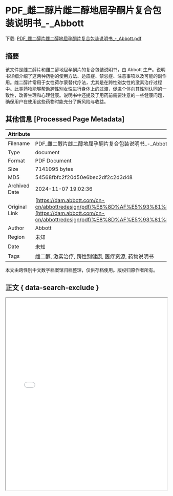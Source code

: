 # PDF_雌二醇片雌二醇地屈孕酮片复合包装说明书_-_Abbott

<!-- tcd_download_link -->
下载: <a href="../PDF_雌二醇片雌二醇地屈孕酮片复合包装说明书_-_Abbott.pdf" download>PDF_雌二醇片雌二醇地屈孕酮片复合包装说明书_-_Abbott.pdf</a>
<!-- tcd_download_link_end -->

## 摘要

<!-- tcd_abstract -->
该文件是雌二醇片和雌二醇地屈孕酮片的复合包装说明书，由 Abbott 生产。说明书详细介绍了这两种药物的使用方法、适应症、禁忌症、注意事项以及可能的副作用。雌二醇片常用于女性荷尔蒙替代疗法，尤其是在跨性别女性的激素治疗过程中。此类药物能够帮助跨性别女性进行身体上的过渡，促进个体向其性别认同的一致性，改善生理和心理健康。说明书中还提及了用药前需要注意的一些健康问题，确保用户在使用这些药物时能充分了解风险与收益。

<!-- tcd_abstract_end -->

## 其他信息 [Processed Page Metadata]

| Attribute       | Value                                  |
|-----------------|----------------------------------------|
| Filename        | PDF_雌二醇片雌二醇地屈孕酮片复合包装说明书_-_Abbott.pdf                             |
| Type            | document                                 |
| Format          | PDF Document                               |
| Size            | 7141095 bytes                           |
| MD5             | 54568fbfc2f20d50e6bec2df2c2d3d48                                  |
| Archived Date   | 2024-11-07 19:02:36                             |
| Original Link   | [https://dam.abbott.com/cn-cn/abbottredesign/pdf/%E8%8D%AF%E5%93%81%E4%BF%A1%E6%81%AF%E7%9A%84pdf/%E5%A6%87%E7%A7%91%E4%BA%A7%E5%93%81/%E9%9B%8C%E4%BA%8C%E9%86%87%E7%89%87%E9%9B%8C%E4%BA%8C%E9%86%87%E5%9C%B0%E5%B1%88%E5%AD%95%E9%85%AE%E7%89%87%E5%A4%8D%E5%90%88%E5%8C%85%E8%A3%85%202_10mg%20%E8%AF%B4%E6%98%8E%E4%B9%A6.pdf](https://dam.abbott.com/cn-cn/abbottredesign/pdf/%E8%8D%AF%E5%93%81%E4%BF%A1%E6%81%AF%E7%9A%84pdf/%E5%A6%87%E7%A7%91%E4%BA%A7%E5%93%81/%E9%9B%8C%E4%BA%8C%E9%86%87%E7%89%87%E9%9B%8C%E4%BA%8C%E9%86%87%E5%9C%B0%E5%B1%88%E5%AD%95%E9%85%AE%E7%89%87%E5%A4%8D%E5%90%88%E5%8C%85%E8%A3%85%202_10mg%20%E8%AF%B4%E6%98%8E%E4%B9%A6.pdf)                         |
| Author          | Abbott                               |
| Region          | 未知                               |
| Date            | 未知                                 |
| Tags            | 雌二醇, 激素治疗, 跨性别健康, 医疗资源, 药物说明书                                 |

本文由跨性别中文数字档案馆归档整理，仅供存档使用。版权归原作者所有。


## 正文 { data-search-exclude }

<!-- tcd_main_text -->
<iframe src="../PDF_雌二醇片雌二醇地屈孕酮片复合包装说明书_-_Abbott.pdf" width="100%" height="600px">
    <p>无法显示PDF，请下载查看。</p>
</iframe>
<!-- tcd_main_text_end -->

